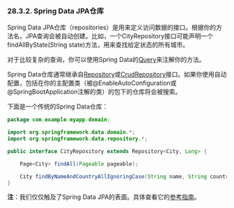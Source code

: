 ### 28.3.2. Spring Data JPA仓库

Spring Data JPA仓库（repositories）是用来定义访问数据的接口。根据你的方法名，JPA查询会被自动创建。比如，一个CityRepository接口可能声明一个findAllByState(String state)方法，用来查找给定状态的所有城市。

对于比较复杂的查询，你可以使用Spring Data的[Query](http://docs.spring.io/spring-data/jpa/docs/current/api/org/springframework/data/jpa/repository/Query.html)来注解你的方法。

Spring Data仓库通常继承自[Repository](http://docs.spring.io/spring-data/commons/docs/current/api/org/springframework/data/repository/Repository.html)或[CrudRepository](http://docs.spring.io/spring-data/commons/docs/current/api/org/springframework/data/repository/CrudRepository.html)接口。如果你使用自动配置，包括在你的主配置类（被@EnableAutoConfiguration或@SpringBootApplication注解的类）的包下的仓库将会被搜索。
 
下面是一个传统的Spring Data仓库：
```java
package com.example.myapp.domain;

import org.springframework.data.domain.*;
import org.springframework.data.repository.*;

public interface CityRepository extends Repository<City, Long> {

    Page<City> findAll(Pageable pageable);

    City findByNameAndCountryAllIgnoringCase(String name, String country);
}
```
**注**：我们仅仅触及了Spring Data JPA的表面。具体查看它的[参考指南](http://projects.spring.io/spring-data-jpa/)。
